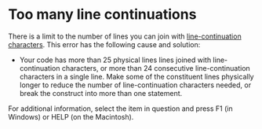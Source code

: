 
# Too many line continuations

There is a limit to the number of lines you can join with  [line-continuation characters](b8bdf64f-5920-1ae9-16d0-b26d09524a30.md). This error has the following cause and solution:



- Your code has more than 25 physical lines lines joined with line-continuation characters, or more than 24 consecutive line-continuation characters in a single line. Make some of the constituent lines physically longer to reduce the number of line-continuation characters needed, or break the construct into more than one statement.
    

For additional information, select the item in question and press F1 (in Windows) or HELP (on the Macintosh).
